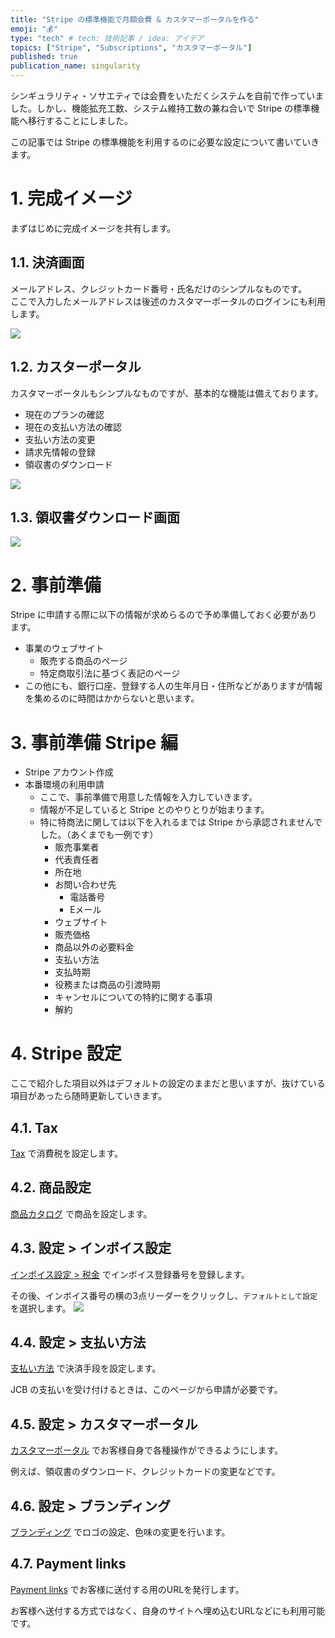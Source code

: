```yaml
---
title: "Stripe の標準機能で月額会費 & カスタマーポータルを作る"
emoji: "💰"
type: "tech" # tech: 技術記事 / idea: アイデア
topics: ["Stripe", "Subscriptions", "カスタマーポータル"]
published: true
publication_name: singularity
---
```


シンギュラリティ・ソサエティでは会費をいただくシステムを自前で作っていました。しかし、機能拡充工数、システム維持工数の兼ね合いで Stripe の標準機能へ移行することにしました。

この記事では Stripe の標準機能を利用するのに必要な設定について書いていきます。

# 1. 完成イメージ
まずはじめに完成イメージを共有します。

## 1.1. 決済画面
メールアドレス、クレジットカード番号・氏名だけのシンプルなものです。  
ここで入力したメールアドレスは後述のカスタマーポータルのログインにも利用します。

![](/images/stripe/checkout.png)

## 1.2. カスターポータル
カスタマーポータルもシンプルなものですが、基本的な機能は備えております。
- 現在のプランの確認
- 現在の支払い方法の確認
- 支払い方法の変更
- 請求先情報の登録
- 領収書のダウンロード

![](/images/stripe/customer_portal_main.png)

## 1.3. 領収書ダウンロード画面
![](/images/stripe/download_invoice.png)

# 2. 事前準備
Stripe に申請する際に以下の情報が求めらるので予め準備しておく必要があります。

- 事業のウェブサイト
  - 販売する商品のページ
  - 特定商取引法に基づく表記のページ
- この他にも、銀行口座、登録する人の生年月日・住所などがありますが情報を集めるのに時間はかからないと思います。

# 3. 事前準備 Stripe 編 
- Stripe アカウント作成
- 本番環境の利用申請
  - ここで、事前準備で用意した情報を入力していきます。
  - 情報が不足していると Stripe とのやりとりが始まります。
  - 特に特商法に関しては以下を入れるまでは Stripe から承認されませんでした。（あくまでも一例です）
    - 販売事業者
    - 代表責任者
    - 所在地
    - お問い合わせ先
      - 電話番号
      - Eメール
    - ウェブサイト
    - 販売価格
    - 商品以外の必要料金
    - 支払い方法
    - 支払時期
    - 役務または商品の引渡時期	
    - キャンセルについての特約に関する事項	
    - 解約

# 4. Stripe 設定
ここで紹介した項目以外はデフォルトの設定のままだと思いますが、抜けている項目があったら随時更新していきます。

## 4.1. Tax 
[Tax](https://dashboard.stripe.com/test/tax/registrations) で消費税を設定します。

## 4.2. 商品設定
[商品カタログ](https://dashboard.stripe.com/products) で商品を設定します。

## 4.3. 設定 > インボイス設定
[インボイス設定 > 税金](https://dashboard.stripe.com/settings/billing/invoice?tab=tax) でインボイス登録番号を登録します。

その後、インボイス番号の横の3点リーダーをクリックし、`デフォルトとして設定` を選択します。
![](/images/stripe/invoice.png)

## 4.4. 設定 > 支払い方法
[支払い方法](https://dashboard.stripe.com/settings/payment_methods) で決済手段を設定します。

JCB の支払いを受け付けるときは、このページから申請が必要です。

## 4.5. 設定 > カスタマーポータル
[カスタマーポータル](https://dashboard.stripe.com/settings/billing/portal) でお客様自身で各種操作ができるようにします。

例えば、領収書のダウンロード、クレジットカードの変更などです。

## 4.6. 設定 > ブランディング
[ブランディング](https://dashboard.stripe.com/settings/branding) でロゴの設定、色味の変更を行います。

## 4.7. Payment links
[Payment links](https://dashboard.stripe.com/test/payment-links) でお客様に送付する用のURLを発行します。

お客様へ送付する方式ではなく、自身のサイトへ埋め込むURLなどにも利用可能です。